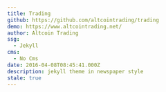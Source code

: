 ```yaml
---
title: Trading
github: https://github.com/altcointrading/trading
demo: https://www.altcointrading.net/
author: Altcoin Trading
ssg:
  - Jekyll
cms:
  - No Cms
date: 2016-04-08T08:45:41.000Z
description: jekyll theme in newspaper style
stale: true
---
```

